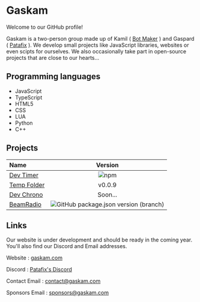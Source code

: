 # Gaskam

Welcome to our GitHub profile! 

Gaskam is a two-person group made up of Kamil ( [Bot Maker](https://github.com/orgs/gaskam-com/people/BOT-maKeR-0000) ) and Gaspard ( [Patafix](https://github.com/orgs/gaskam-com/people/PatafixPLTX) ). We develop small projects like JavaScript libraries, websites or even scipts for ourselves. We also occasionally take part in open-source projects that are close to our hearts...  

## Programming languages

- JavaScript
- TypeScript
- HTML5
- CSS
- LUA
- Python
- C++

## Projects

| Name | Version |
| :---- | :-------: |
| [Dev Timer](https://github.com/gaskam-com/dev-timer) | ![npm](https://img.shields.io/npm/v/dev-timer) |
| [Temp Folder](https://github.com/gaskam-com/temp-folder-tool) | v0.0.9 |
| [Dev Chrono](https://github.com/gaskam-com/dev-chrono) | Soon... |
| [BeamRadio](https://github.com/gaskam-com/BeamRadio) | ![GitHub package.json version (branch)](https://img.shields.io/github/package-json/v/gaskam-com/BeamRadio/main?label=GitHub) |

## Links

Our website is under development and should be ready in the coming year. You'll also find our Discord and Email addresses.

Website : [gaskam.com](https://gaskam.com/)

Discord : [Patafix's Discord](http://discord.gaskam.com/)

Contact Email : contact@gaskam.com

Sponsors Email : sponsors@gaskam.com
